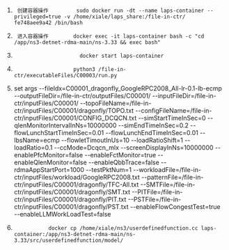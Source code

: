 1)      创建容器操作         sudo docker run -dt --name laps-container --privileged=true -v /home/xiale/laps_share:/file-in-ctr/ fe748aee9a42 /bin/bash

2)      进入容器操作        docker exec -it laps-container bash -c "cd /app/ns3-detnet-rdma-main/ns-3.33 && exec bash"
3)                          docker start laps-container
4)                        python3 /file-in-ctr/executableFiles/C00003/run.py
5) set args --fileIdx=C00001_dragonfly_GoogleRPC2008_All-lr-0.1-lb-ecmp --outputFileDir=/file-in-ctr/outputFiles/C00001/ --inputFileDir=/file-in-ctr/inputFiles/C00001/ --topoFileName=/file-in-ctr/inputFiles/C00001/dragonfly/TOPO.txt --configFileName=/file-in-ctr/inputFiles/C00001/CONFIG_DCQCN.txt --simStartTimeInSec=0 --qlenMonitorIntervalInNs=10000000 --simEndTimeInSec=0.2 --flowLunchStartTimeInSec=0.01 --flowLunchEndTimeInSec=0.01 --lbsName=ecmp --flowletTimoutInUs=10 --loadRatioShift=1 --loadRatio=0.1 --ccMode=Dcqcn_mlx --screenDisplayInNs=10000000 --enablePfcMonitor=false --enableFctMonitor=true --enableQlenMonitor=false --enableQbbTrace=false --rdmaAppStartPort=1000 --testPktNum=1 --workloadFile=/file-in-ctr/inputFiles/workload/GoogleRPC2008.txt --patternFile=/file-in-ctr/inputFiles/C00001/dragonfly/TFC-All.txt --SMTFile=/file-in-ctr/inputFiles/C00001/dragonfly/SMT.txt --PITFile=/file-in-ctr/inputFiles/C00001/dragonfly/PIT.txt --PSTFile=/file-in-ctr/inputFiles/C00001/dragonfly/PST.txt --enableFlowCongestTest=true --enableLLMWorkLoadTest=false
6)                docker cp /home/xiale/ns3/userdefinedfunction.cc laps-container:/app/ns3-detnet-rdma-main/ns-3.33/src/userdefinedfunction/model/
